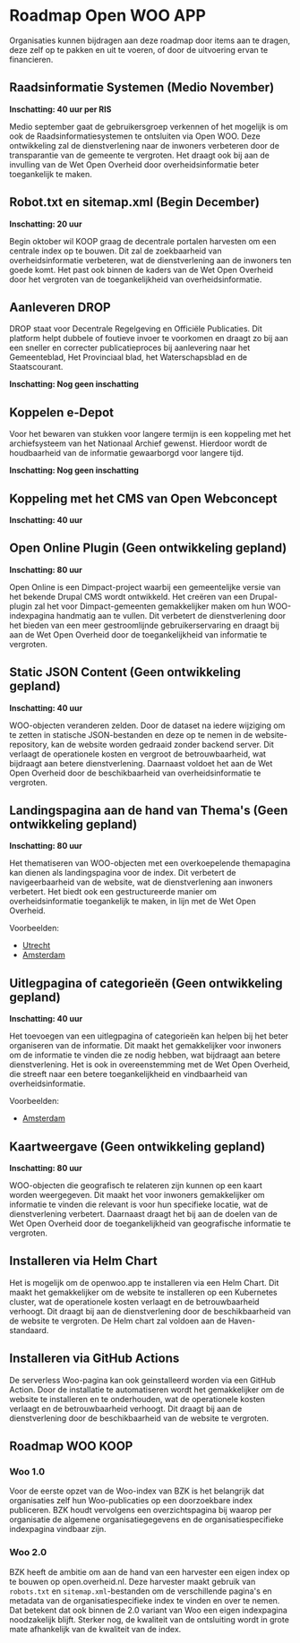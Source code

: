 # Roadmap Open WOO APP

Organisaties kunnen bijdragen aan deze roadmap door items aan te dragen, deze zelf op te pakken en uit te voeren, of door de uitvoering ervan te financieren.

## Raadsinformatie Systemen (Medio November)

**Inschatting: 40 uur per RIS**

Medio september gaat de gebruikersgroep verkennen of het mogelijk is om ook de Raadsinformatiesystemen te ontsluiten via Open WOO. Deze ontwikkeling zal de dienstverlening naar de inwoners verbeteren door de transparantie van de gemeente te vergroten. Het draagt ook bij aan de invulling van de Wet Open Overheid door overheidsinformatie beter toegankelijk te maken.

## Robot.txt en sitemap.xml (Begin December)

**Inschatting: 20 uur**

Begin oktober wil KOOP graag de decentrale portalen harvesten om een centrale index op te bouwen. Dit zal de zoekbaarheid van overheidsinformatie verbeteren, wat de dienstverlening aan de inwoners ten goede komt. Het past ook binnen de kaders van de Wet Open Overheid door het vergroten van de toegankelijkheid van overheidsinformatie.

## Aanleveren DROP

DROP staat voor Decentrale Regelgeving en Officiële Publicaties. Dit platform helpt dubbele of foutieve invoer te voorkomen en draagt zo bij aan een sneller en correcter publicatieproces bij aanlevering naar het Gemeenteblad, Het Provinciaal blad, het Waterschapsblad en de Staatscourant.  

**Inschatting: Nog geen inschatting**

## Koppelen e-Depot

Voor het bewaren van stukken voor langere termijn is een koppeling met het archiefsysteem van het Nationaal Archief gewenst. Hierdoor wordt de houdbaarheid van de informatie gewaarborgd voor langere tijd.

**Inschatting: Nog geen inschatting**

## Koppeling met het CMS van Open Webconcept

**Inschatting: 40 uur**

## Open Online Plugin (Geen ontwikkeling gepland)

**Inschatting: 80 uur**

Open Online is een Dimpact-project waarbij een gemeentelijke versie van het bekende Drupal CMS wordt ontwikkeld. Het creëren van een Drupal-plugin zal het voor Dimpact-gemeenten gemakkelijker maken om hun WOO-indexpagina handmatig aan te vullen. Dit verbetert de dienstverlening door het bieden van een meer gestroomlijnde gebruikerservaring en draagt bij aan de Wet Open Overheid door de toegankelijkheid van informatie te vergroten.

## Static JSON Content (Geen ontwikkeling gepland)

**Inschatting: 40 uur**

WOO-objecten veranderen zelden. Door de dataset na iedere wijziging om te zetten in statische JSON-bestanden en deze op te nemen in de website-repository, kan de website worden gedraaid zonder backend server. Dit verlaagt de operationele kosten en vergroot de betrouwbaarheid, wat bijdraagt aan betere dienstverlening. Daarnaast voldoet het aan de Wet Open Overheid door de beschikbaarheid van overheidsinformatie te vergroten.

## Landingspagina aan de hand van Thema's (Geen ontwikkeling gepland)

**Inschatting: 80 uur**

Het thematiseren van WOO-objecten met een overkoepelende themapagina kan dienen als landingspagina voor de index. Dit verbetert de navigeerbaarheid van de website, wat de dienstverlening aan inwoners verbetert. Het biedt ook een gestructureerde manier om overheidsinformatie toegankelijk te maken, in lijn met de Wet Open Overheid.

Voorbeelden:

- [Utrecht](https://www.utrecht.nl/bestuur-en-organisatie/publicaties/)
- [Amsterdam](https://open.amsterdam/)

## Uitlegpagina of categorieën (Geen ontwikkeling gepland)

**Inschatting: 40 uur**

Het toevoegen van een uitlegpagina of categorieën kan helpen bij het beter organiseren van de informatie. Dit maakt het gemakkelijker voor inwoners om de informatie te vinden die ze nodig hebben, wat bijdraagt aan betere dienstverlening. Het is ook in overeenstemming met de Wet Open Overheid, die streeft naar een betere toegankelijkheid en vindbaarheid van overheidsinformatie.

Voorbeelden:

- [Amsterdam](https://open.amsterdam/categorieen)

## Kaartweergave (Geen ontwikkeling gepland)

**Inschatting: 80 uur**

WOO-objecten die geografisch te relateren zijn kunnen op een kaart worden weergegeven. Dit maakt het voor inwoners gemakkelijker om informatie te vinden die relevant is voor hun specifieke locatie, wat de dienstverlening verbetert. Daarnaast draagt het bij aan de doelen van de Wet Open Overheid door de toegankelijkheid van geografische informatie te vergroten.


## Installeren via Helm Chart

Het is mogelijk om de openwoo.app te installeren via een Helm Chart. Dit maakt het gemakkelijker om de website te installeren op een Kubernetes cluster, wat de operationele kosten verlaagt en de betrouwbaarheid verhoogt. Dit draagt bij aan de dienstverlening door de beschikbaarheid van de website te vergroten. De Helm chart zal voldoen aan de Haven-standaard.

## Installeren via GitHub Actions

De serverless Woo-pagina kan ook geinstalleerd worden via een GitHub Action. Door de installatie te automatiseren wordt het gemakkelijker om de website te installeren en te onderhouden, wat de operationele kosten verlaagt en de betrouwbaarheid verhoogt. Dit draagt bij aan de dienstverlening door de beschikbaarheid van de website te vergroten.

## Roadmap WOO KOOP

### Woo 1.0

Voor de eerste opzet van de Woo-index van BZK is het belangrijk dat organisaties zelf hun Woo-publicaties op een doorzoekbare index publiceren. BZK houdt vervolgens een overzichtspagina bij waarop per organisatie de algemene organisatiegegevens en de organisatiespecifieke indexpagina vindbaar zijn.

### Woo 2.0

BZK heeft de ambitie om aan de hand van een harvester een eigen index op te bouwen op open.overheid.nl. Deze harvester maakt gebruik van `robots.txt` en `sitemap.xml`-bestanden om de verschillende pagina's en metadata van de organisatiespecifieke index te vinden en over te nemen. Dat betekent dat ook binnen de 2.0 variant van Woo een eigen indexpagina noodzakelijk blijft. Sterker nog, de kwaliteit van de ontsluiting wordt in grote mate afhankelijk van de kwaliteit van de index.
